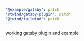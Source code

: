 ```yaml
---
'@example/gatsby': patch
'@twind/gatsby-plugin': patch
'@twind/tailwind': patch
---
```


working gatsby plugin and example
